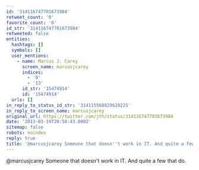 ```yaml
---
id: '314116747701673984'
retweet_count: '0'
favorite_count: '0'
id_str: '314116747701673984'
retweeted: false
entities:
  hashtags: []
  symbols: []
  user_mentions:
    - name: Marcus J. Carey
      screen_name: marcusjcarey
      indices:
        - '0'
        - '13'
      id_str: '15474914'
      id: '15474914'
  urls: []
in_reply_to_status_id_str: '314115568829620225'
in_reply_to_screen_name: marcusjcarey
original_url: https://twitter.com/jth/status/314116747701673984
date: '2013-03-19T20:50:43.000Z'
sitemap: false
robots: noindex
reply: true
title: '@marcusjcarey Someone that doesn''t work in IT. And quite a few that do.'
---
```


@marcusjcarey Someone that doesn't work in IT. And quite a few that do.